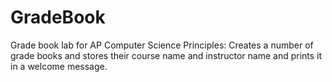 # GradeBook
Grade book lab for AP Computer Science Principles:
Creates a number of grade books and stores their course name and instructor name and prints it in a welcome message.
